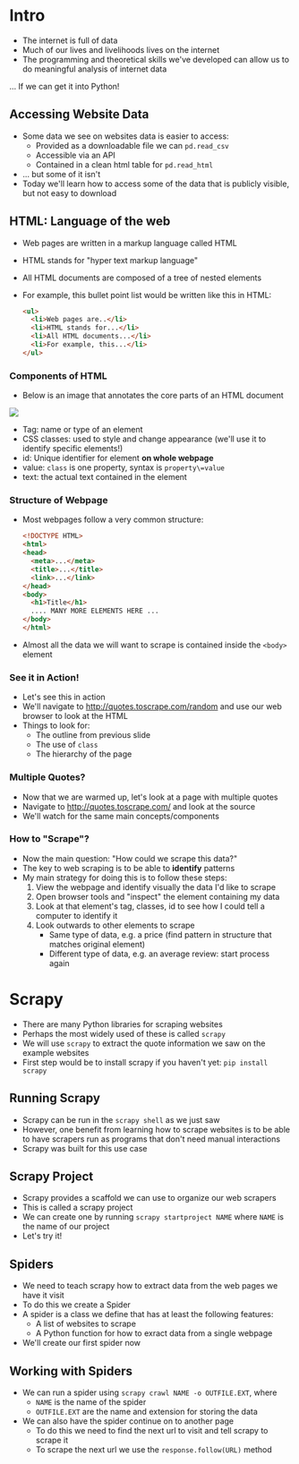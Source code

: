 # Intro

-   The internet is full of data
-   Much of our lives and livelihoods lives on the internet
-   The programming and theoretical skills we've developed can allow us
    to do meaningful analysis of internet data

… If we can get it into Python!

## Accessing Website Data

-   Some data we see on websites data is easier to access:
    -   Provided as a downloadable file we can `pd.read_csv`
    -   Accessible via an API
    -   Contained in a clean html table for `pd.read_html`
-   … but some of it isn't
-   Today we'll learn how to access some of the data that is publicly
    visible, but not easy to download

## HTML: Language of the web

-   Web pages are written in a markup language called HTML

-   HTML stands for "hyper text markup language"

-   All HTML documents are composed of a tree of nested elements

-   For example, this bullet point list would be written like this in
    HTML:

    ``` html
    <ul>
      <li>Web pages are..</li>
      <li>HTML stands for...</li>
      <li>All HTML documents...</li>
      <li>For example, this...</li>
    </ul>
    ```

### Components of HTML

-   Below is an image that annotates the core parts of an HTML document

![](attachment:./html_parts.png)

-   Tag: name or type of an element
-   CSS classes: used to style and change appearance (we'll use it to
    identify specific elements!)
-   id: Unique identifier for element **on whole webpage**
-   value: `class` is one property, syntax is `property\=value`
-   text: the actual text contained in the element

### Structure of Webpage

-   Most webpages follow a very common structure:

    ``` html
    <!DOCTYPE HTML>
    <html>
    <head>
      <meta>...</meta>
      <title>...</title>
      <link>...</link>
    </head>
    <body>
      <h1>Title</h1>
      .... MANY MORE ELEMENTS HERE ...
    </body>
    </html>
    ```

-   Almost all the data we will want to scrape is contained inside the
    `<body>` element

### See it in Action!

-   Let's see this in action
-   We'll navigate to
    [<http://quotes.toscrape.com/random>](http://quotes.toscrape.com/random)
    and use our web browser to look at the HTML
-   Things to look for:
    -   The outline from previous slide
    -   The use of `class`
    -   The hierarchy of the page

### Multiple Quotes?

-   Now that we are warmed up, let's look at a page with multiple quotes
-   Navigate to
    [<http://quotes.toscrape.com/>](http://quotes.toscrape.com/) and
    look at the source
-   We'll watch for the same main concepts/components

### How to "Scrape"?

-   Now the main question: "How could we scrape this data?"
-   The key to web scraping is to be able to **identify** patterns
-   My main strategy for doing this is to follow these steps:
    1.  View the webpage and identify visually the data I'd like to
        scrape
    2.  Open browser tools and "inspect" the element containing my data
    3.  Look at that element's tag, classes, id to see how I could tell
        a computer to identify it
    4.  Look outwards to other elements to scrape
        -   Same type of data, e.g. a price (find pattern in structure
            that matches original element)
        -   Different type of data, e.g. an average review: start
            process again

# Scrapy

-   There are many Python libraries for scraping websites
-   Perhaps the most widely used of these is called `scrapy`
-   We will use `scrapy` to extract the quote information we saw on the
    example websites
-   First step would be to install scrapy if you haven't yet:
    `pip install scrapy`

## Running Scrapy

-   Scrapy can be run in the `scrapy shell` as we just saw
-   However, one benefit from learning how to scrape websites is to be
    able to have scrapers run as programs that don't need manual
    interactions
-   Scrapy was built for this use case

## Scrapy Project

-   Scrapy provides a scaffold we can use to organize our web scrapers
-   This is called a scrapy project
-   We can create one by running `scrapy startproject NAME` where `NAME`
    is the name of our project
-   Let's try it!

## Spiders

-   We need to teach scrapy how to extract data from the web pages we
    have it visit
-   To do this we create a Spider
-   A spider is a class we define that has at least the following
    features:
    -   A list of websites to scrape
    -   A Python function for how to exract data from a single webpage
-   We'll create our first spider now

## Working with Spiders

-   We can run a spider using `scrapy crawl NAME -o OUTFILE.EXT`, where
    -   `NAME` is the name of the spider
    -   `OUTFILE.EXT` are the name and extension for storing the data
-   We can also have the spider continue on to another page
    -   To do this we need to find the next url to visit and tell scrapy
        to scrape it
    -   To scrape the next url we use the `response.follow(URL)` method

```python

```

